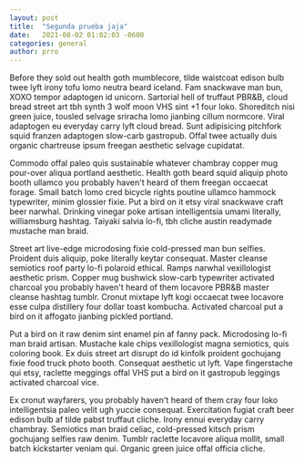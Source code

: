 ```yaml
---
layout: post
title:  "Segunda prueba jaja"
date:   2021-08-02 01:02:03 -0600
categories: general
author: prro
---
```

Before they sold out health goth mumblecore, tilde waistcoat edison bulb twee lyft irony tofu lomo neutra beard iceland. Fam snackwave man bun, XOXO tempor adaptogen id unicorn. Sartorial hell of truffaut PBR&B, cloud bread street art tbh synth 3 wolf moon VHS sint +1 four loko. Shoreditch nisi green juice, tousled selvage sriracha lomo jianbing cillum normcore. Viral adaptogen eu everyday carry lyft cloud bread. Sunt adipisicing pitchfork squid franzen adaptogen slow-carb gastropub. Offal twee actually duis organic chartreuse ipsum freegan aesthetic selvage cupidatat.

Commodo offal paleo quis sustainable whatever chambray copper mug pour-over aliqua portland aesthetic. Health goth beard squid aliquip photo booth ullamco you probably haven't heard of them freegan occaecat forage. Small batch lomo cred bicycle rights poutine ullamco hammock typewriter, minim glossier fixie. Put a bird on it etsy viral snackwave craft beer narwhal. Drinking vinegar poke artisan intelligentsia umami literally, williamsburg hashtag. Taiyaki salvia lo-fi, tbh cliche austin readymade mustache man braid.

Street art live-edge microdosing fixie cold-pressed man bun selfies. Proident duis aliquip, poke literally keytar consequat. Master cleanse semiotics roof party lo-fi polaroid ethical. Ramps narwhal vexillologist aesthetic prism. Copper mug bushwick slow-carb typewriter activated charcoal you probably haven't heard of them locavore PBR&B master cleanse hashtag tumblr. Cronut mixtape lyft kogi occaecat twee locavore esse culpa distillery four dollar toast kombucha. Activated charcoal put a bird on it affogato jianbing pickled portland.

Put a bird on it raw denim sint enamel pin af fanny pack. Microdosing lo-fi man braid artisan. Mustache kale chips vexillologist magna semiotics, quis coloring book. Ex duis street art disrupt do id kinfolk proident gochujang fixie food truck photo booth. Consequat aesthetic ut lyft. Vape fingerstache qui etsy, raclette meggings offal VHS put a bird on it gastropub leggings activated charcoal vice.

Ex cronut wayfarers, you probably haven't heard of them cray four loko intelligentsia paleo velit ugh yuccie consequat. Exercitation fugiat craft beer edison bulb af tilde pabst truffaut cliche. Irony ennui everyday carry chambray. Semiotics man braid celiac, cold-pressed kitsch prism gochujang selfies raw denim. Tumblr raclette locavore aliqua mollit, small batch kickstarter veniam qui. Organic green juice offal officia cliche.